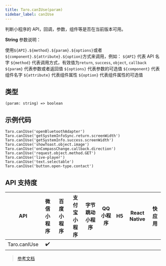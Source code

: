 ```yaml
---
title: Taro.canIUse(param)
sidebar_label: canIUse
---
```


判断小程序的 API，回调，参数，组件等是否在当前版本可用。

**String** 参数说明：

使用`${API}.${method}.${param}.${options}`或者`${component}.${attribute}.${option}`方式来调用，例如：
  `${API}` 代表 API 名字
  `${method}` 代表调用方式，有效值为`return`, `success`, `object`, `callback`
  `${param}` 代表参数或者返回值
  `${options}` 代表参数的可选值
  `${component}` 代表组件名字
  `${attribute}` 代表组件属性
  `${option}` 代表组件属性的可选值

## 类型

```tsx
(param: string) => boolean
```

## 示例代码

```tsx
Taro.canIUse('openBluetoothAdapter')
Taro.canIUse('getSystemInfoSync.return.screenWidth')
Taro.canIUse('getSystemInfo.success.screenWidth')
Taro.canIUse('showToast.object.image')
Taro.canIUse('onCompassChange.callback.direction')
Taro.canIUse('request.object.method.GET')
Taro.canIUse('live-player')
Taro.canIUse('text.selectable')
Taro.canIUse('button.open-type.contact')
```

## API 支持度

| API | 微信小程序 | 百度小程序 | 支付宝小程序 | 字节跳动小程序 | QQ 小程序 | H5 | React Native | 快应用 |
| :---: | :---: | :---: | :---: | :---: | :---: | :---: | :---: | :---: |
| Taro.canIUse | ✔️ |  |  |  |  |  |  |  |

> [参考文档](https://developers.weixin.qq.com/miniprogram/dev/api/base/wx.canIUse.html)
